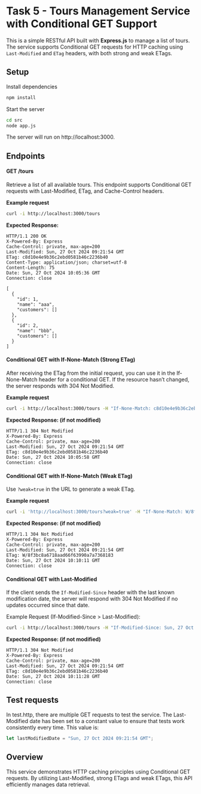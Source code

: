 # Task 5 - Tours Management Service with Conditional GET Support

This is a simple RESTful API built with **Express.js** to manage a list of tours. The service supports Conditional GET requests for HTTP caching using `Last-Modified` and `ETag` headers, with both strong and weak ETags. 

## Setup

Install dependencies
```bash
npm install
```

Start the server
```bash
cd src
node app.js
```

The server will run on http://localhost:3000.

## Endpoints

#### GET /tours
Retrieve a list of all available tours. This endpoint supports Conditional GET requests with Last-Modified, ETag, and Cache-Control headers.

**Example request**
```bash
curl -i http://localhost:3000/tours
```

**Expected Response:**
```http
HTTP/1.1 200 OK
X-Powered-By: Express
Cache-Control: private, max-age=200
Last-Modified: Sun, 27 Oct 2024 09:21:54 GMT
ETag: c8d10e4e9b36c2ebd0581b46c2236b40
Content-Type: application/json; charset=utf-8
Content-Length: 75
Date: Sun, 27 Oct 2024 10:05:36 GMT
Connection: close

[
  {
    "id": 1,
    "name": "aaa",
    "customers": []
  },
  {
    "id": 2,
    "name": "bbb",
    "customers": []
  }
]
```

#### Conditional GET with If-None-Match (Strong ETag)
After receiving the ETag from the initial request, you can use it in the If-None-Match header for a conditional GET. If the resource hasn’t changed, the server responds with 304 Not Modified.

**Example request**
```bash
curl -i http://localhost:3000/tours -H "If-None-Match: c8d10e4e9b36c2ebd0581b46c2236b40"
```

**Expected Response: (if not modified)**
```http
HTTP/1.1 304 Not Modified
X-Powered-By: Express
Cache-Control: private, max-age=200
Last-Modified: Sun, 27 Oct 2024 09:21:54 GMT
ETag: c8d10e4e9b36c2ebd0581b46c2236b40
Date: Sun, 27 Oct 2024 10:05:58 GMT
Connection: close
```

#### Conditional GET with If-None-Match (Weak ETag)
Use `?weak=true` in the URL to generate a weak ETag.

**Example request**
```bash
curl -i 'http://localhost:3000/tours?weak=true' -H "If-None-Match: W/8f3bc8a6718aad66f63990a7a7368183"
```

**Expected Response: (if not modified)**
```http
HTTP/1.1 304 Not Modified
X-Powered-By: Express
Cache-Control: private, max-age=200
Last-Modified: Sun, 27 Oct 2024 09:21:54 GMT
ETag: W/8f3bc8a6718aad66f63990a7a7368183
Date: Sun, 27 Oct 2024 10:10:11 GMT
Connection: close
```

#### Conditional GET with Last-Modified
If the client sends the `If-Modified-Since` header with the last known modification date, the server will respond with 304 Not Modified if no updates occurred since that date.

Example Request (If-Modified-Since > Last-Modified):
```bash
curl -i http://localhost:3000/tours -H "If-Modified-Since: Sun, 27 Oct 2024 09:21:56 GMT"
```

**Expected Response: (if not modified)**
```http
HTTP/1.1 304 Not Modified
X-Powered-By: Express
Cache-Control: private, max-age=200
Last-Modified: Sun, 27 Oct 2024 09:21:54 GMT
ETag: c8d10e4e9b36c2ebd0581b46c2236b40
Date: Sun, 27 Oct 2024 10:11:28 GMT
Connection: close
```

## Test requests
In test.http, there are multiple GET requests to test the service. The Last-Modified date has been set to a constant value to ensure that tests work consistently every time. This value is:
```javascript
let lastModifiedDate = "Sun, 27 Oct 2024 09:21:54 GMT";
```

## Overview
This service demonstrates HTTP caching principles using Conditional GET requests. By utilizing Last-Modified, strong ETags and weak ETags, this API efficiently manages data retrieval.